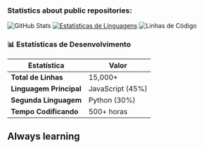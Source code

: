 


### Statistics about public repositories:


![GitHub Stats](https://github-readme-stats.vercel.app/api/top-langs/?username=Serafimklm&theme=dracula)
[![Estatísticas de Linguagens](https://github-readme-stats.vercel.app/api/wakatime?username=SEU_USERNAME_WAKATIME&theme=dracula&layout=compact)](https://wakatime.com/@SEU_USERNAME_WAKATIME)
![Linhas de Código](https://img.shields.io/badge/Linhas%20de%20Código-15k%2B-brightgreen?style=for-the-badge&logo=visual-studio-code)
### 📊 Estatísticas de Desenvolvimento

| Estatística | Valor |
|-------------|-------|
| **Total de Linhas** | 15,000+ |
| **Linguagem Principal** | JavaScript (45%) |
| **Segunda Linguagem** | Python (30%) |
| **Tempo Codificando** | 500+ horas |
## Always learning 
